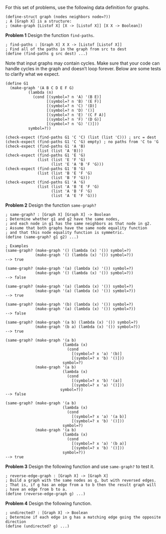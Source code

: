 For this set of problems, use the following data definition for graphs.

    (define-struct graph (nodes neighbors node=?))
    ; A [Graph X] is a structure:
    ; (make-graph [Listof X] [X -> [Listof X]] [X X -> Boolean])
    
**Problem 1** Design the function `find-paths`.

    ; find-paths : [Graph X] X X -> [Listof [Listof X]]
    ; Find all of the paths in the graph from src to dest
    (define (find-paths g src dest) ...)
    
Note that input graphs may contain cycles. Make sure that your code can handle cycles in the graph and doesn’t loop forever. Below are some tests to clarify what we expect.

    (define G1
      (make-graph '(A B C D E F G)
              (lambda (n)
                (cond [(symbol=? n 'A) '(B E)]
                      [(symbol=? n 'B) '(E F)]
                      [(symbol=? n 'C) '(D)]
                      [(symbol=? n 'D) '()]
                      [(symbol=? n 'E) '(C F A)]
                      [(symbol=? n 'F) '(D G)]
                      [(symbol=? n 'G) '()]))
              symbol=?))
 
    (check-expect (find-paths G1 'C 'C) (list (list 'C))) ; src = dest
    (check-expect (find-paths G1 'C 'G) empty) ; no paths from 'C to 'G
    (check-expect (find-paths G1 'A 'B)
                  (list (list 'A 'B)))
    (check-expect (find-paths G1 'E 'G)
                  (list (list 'E 'F 'G)
                        (list 'E 'A 'B 'F 'G)))
    (check-expect (find-paths G1 'B 'G)
                  (list (list 'B 'E 'F 'G)
                        (list 'B 'F 'G)))
    (check-expect (find-paths G1 'A 'G)
                  (list (list 'A 'B 'E 'F 'G)
                        (list 'A 'B 'F 'G)
                        (list 'A 'E 'F 'G)))
                        
**Problem 2** Design the function `same-graph?`

    ; same-graph? : [Graph X] [Graph X] -> Boolean
    ; Determine whether g1 and g2 have the same nodes,
    ; and each node in g1 has the same neighbors as that node in g2.
    ; Assume that both graphs have the same node equality function
    ; and that this node equality function is symmetric.
    (define (same-graph? g1 g2) ...)
 
    ; Examples
    (same-graph? (make-graph '() (lambda (x) '()) symbol=?)
                 (make-graph '() (lambda (x) '()) symbol=?))
    --> true
 
    (same-graph? (make-graph '(a) (lambda (x) '()) symbol=?)
                 (make-graph '() (lambda (x) '()) symbol=?))
    --> false
 
    (same-graph? (make-graph '(a) (lambda (x) '()) symbol=?)
                 (make-graph '(a) (lambda (x) '()) symbol=?))
    --> true
 
    (same-graph? (make-graph '(b) (lambda (x) '()) symbol=?)
                 (make-graph '(a) (lambda (x) '()) symbol=?))
    --> false
 
    (same-graph? (make-graph '(a b) (lambda (x) '()) symbol=?)
                 (make-graph '(b a) (lambda (x) '()) symbol=?))
    --> true
 
    (same-graph? (make-graph '(a b)
                             (lambda (x)
                               (cond
                                 [(symbol=? x 'a) '(b)]
                                 [(symbol=? x 'b) '()]))
                             symbol=?)
                 (make-graph '(a b)
                             (lambda (x)
                               (cond
                                 [(symbol=? x 'b) '(a)]
                                 [(symbol=? x 'a) '()]))
                            symbol=?))
    --> false
 
    (same-graph? (make-graph '(a b)
                             (lambda (x)
                               (cond
                                 [(symbol=? x 'a) '(a b)]
                                 [(symbol=? x 'b) '()]))
                             symbol=?)
                 (make-graph '(a b)
                             (lambda (x)
                               (cond
                                 [(symbol=? x 'a) '(b a)]
                                 [(symbol=? x 'b) '()]))
                             symbol=?))
    --> true

**Problem 3** Design the following function and use `same-graph?` to test it.

    ; reverse-edge-graph : [Graph X] -> [Graph X]
    ; Build a graph with the same nodes as g, but with reversed edges.
    ; That is, if g has an edge from a to b then the result graph will
    ; have an edge from b to a.
    (define (reverse-edge-graph g) ...)
    
**Problem 4** Design the following function.

    ; undirected? : [Graph X] -> Boolean
    ; Determine if each edge in g has a matching edge going the opposite direction
    (define (undirected? g) ...)
